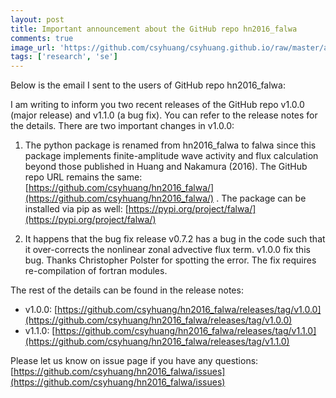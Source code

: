 ```yaml
---
layout: post
title: Important announcement about the GitHub repo hn2016_falwa
comments: true
image_url: 'https://github.com/csyhuang/csyhuang.github.io/raw/master/assets/img/falwa_diagram.png'
tags: ['research', 'se']
---
```


Below is the email I sent to the users of GitHub repo hn2016_falwa:

I am writing to inform you two recent releases of the GitHub repo v1.0.0 (major release) and v1.1.0 (a bug fix). You can refer to the release notes for the details. There are two important changes in v1.0.0:

1. The python package is renamed from hn2016_falwa to falwa since this package implements finite-amplitude wave activity and flux calculation beyond those published in Huang and Nakamura (2016). The GitHub repo URL remains the same: [https://github.com/csyhuang/hn2016_falwa/](https://github.com/csyhuang/hn2016_falwa/) . The package can be installed via pip as well: [https://pypi.org/project/falwa/](https://pypi.org/project/falwa/)

2. It happens that the bug fix release v0.7.2 has a bug in the code such that it over-corrects the nonlinear zonal advective flux term. v1.0.0 fix this bug. Thanks Christopher Polster for spotting the error. The fix requires re-compilation of fortran modules.

The rest of the details can be found in the release notes:
- v1.0.0: [https://github.com/csyhuang/hn2016_falwa/releases/tag/v1.0.0](https://github.com/csyhuang/hn2016_falwa/releases/tag/v1.0.0)
- v1.1.0: [https://github.com/csyhuang/hn2016_falwa/releases/tag/v1.1.0](https://github.com/csyhuang/hn2016_falwa/releases/tag/v1.1.0)

Please let us know on issue page if you have any questions:
[https://github.com/csyhuang/hn2016_falwa/issues](https://github.com/csyhuang/hn2016_falwa/issues)